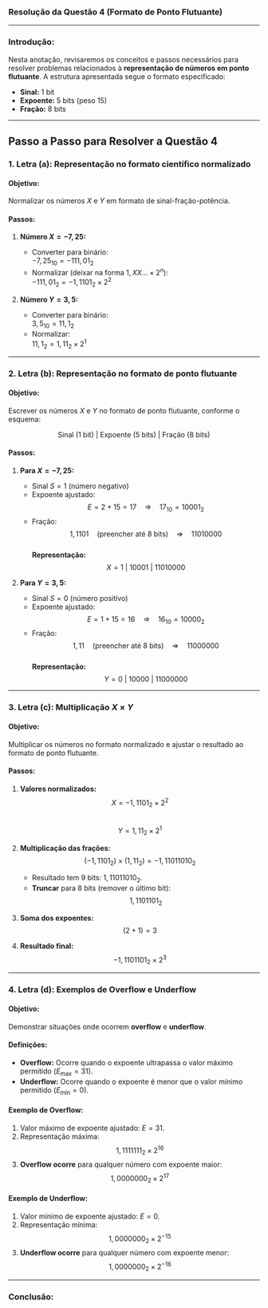 ### Resolução da Questão 4 (Formato de Ponto Flutuante)

---

### **Introdução:**
Nesta anotação, revisaremos os conceitos e passos necessários para resolver problemas relacionados à **representação de números em ponto flutuante**. A estrutura apresentada segue o formato especificado:

- **Sinal:** 1 bit  
- **Expoente:** 5 bits (peso 15)  
- **Fração:** 8 bits  

---

## **Passo a Passo para Resolver a Questão 4**

### **1. Letra (a): Representação no formato científico normalizado**

#### **Objetivo:**  
Normalizar os números $X$ e $Y$ em formato de sinal-fração-potência.

#### **Passos:**
1. **Número $X = -7,25$:**  
   - Converter para binário:  
     $-7,25_{10} = -111,01_2$  
   - Normalizar (deixar na forma $1,XX... \times 2^n$):  
     $-111,01_2 = -1,1101_2 \times 2^2$

2. **Número $Y = 3,5$:**  
   - Converter para binário:  
     $3,5_{10} = 11,1_2$  
   - Normalizar:  
     $11,1_2 = 1,11_2 \times 2^1$

---

### **2. Letra (b): Representação no formato de ponto flutuante**

#### **Objetivo:**  
Escrever os números $X$ e $Y$ no formato de ponto flutuante, conforme o esquema:

$$
\text{Sinal (1 bit)} \ | \ \text{Expoente (5 bits)} \ | \ \text{Fração (8 bits)}
$$

#### **Passos:**
1. **Para $X = -7,25$:**  
   - Sinal $S = 1$ (número negativo)  
   - Expoente ajustado:  
     $$
     E = 2 + 15 = 17 \quad \Rightarrow \quad 17_{10} = 10001_2
     $$
   - Fração:  
     $$
     1,1101 \quad \text{(preencher até 8 bits)} \quad \Rightarrow \quad 11010000
     $$  
   **Representação:**  
   $$
   X = 1 \ | \ 10001 \ | \ 11010000
   $$

2. **Para $Y = 3,5$:**  
   - Sinal $S = 0$ (número positivo)  
   - Expoente ajustado:  
     $$
     E = 1 + 15 = 16 \quad \Rightarrow \quad 16_{10} = 10000_2
     $$
   - Fração:  
     $$
     1,11 \quad \text{(preencher até 8 bits)} \quad \Rightarrow \quad 11000000
     $$  
   **Representação:**  
   $$
   Y = 0 \ | \ 10000 \ | \ 11000000
   $$

---

### **3. Letra (c): Multiplicação $X \times Y$**

#### **Objetivo:**  
Multiplicar os números no formato normalizado e ajustar o resultado ao formato de ponto flutuante.

#### **Passos:**
1. **Valores normalizados:**  
   $$
   X = -1,1101_2 \times 2^2
   $$  
   $$
   Y = 1,11_2 \times 2^1
   $$

2. **Multiplicação das frações:**  
   $$
   (-1,1101_2) \times (1,11_2) = -1,11011010_2
   $$  
   - Resultado tem 9 bits: $1,11011010_2$.  
   - **Truncar** para 8 bits (remover o último bit):  
     $$
     1,1101101_2
     $$

3. **Soma dos expoentes:**  
   $$
   (2 + 1) = 3
   $$

4. **Resultado final:**  
   $$
   -1,1101101_2 \times 2^3
   $$

---

### **4. Letra (d): Exemplos de Overflow e Underflow**

#### **Objetivo:**  
Demonstrar situações onde ocorrem **overflow** e **underflow**.

#### **Definições:**
- **Overflow:** Ocorre quando o expoente ultrapassa o valor máximo permitido ($E_{\text{max}} = 31$).  
- **Underflow:** Ocorre quando o expoente é menor que o valor mínimo permitido ($E_{\text{min}} = 0$).

#### **Exemplo de Overflow:**  
1. Valor máximo de expoente ajustado: $E = 31$.  
2. Representação máxima:  
   $$
   1,1111111_2 \times 2^{16}
   $$  
3. **Overflow ocorre** para qualquer número com expoente maior:  
   $$
   1,0000000_2 \times 2^{17}
   $$

#### **Exemplo de Underflow:**  
1. Valor mínimo de expoente ajustado: $E = 0$.  
2. Representação mínima:  
   $$
   1,0000000_2 \times 2^{-15}
   $$  
3. **Underflow ocorre** para qualquer número com expoente menor:  
   $$
   1,0000000_2 \times 2^{-16}
   $$

---

### **Conclusão:**  

